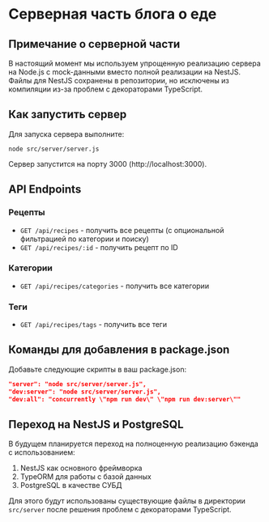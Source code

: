 
# Серверная часть блога о еде

## Примечание о серверной части
В настоящий момент мы используем упрощенную реализацию сервера на Node.js с mock-данными вместо полной реализации на NestJS. Файлы для NestJS сохранены в репозитории, но исключены из компиляции из-за проблем с декораторами TypeScript.

## Как запустить сервер
Для запуска сервера выполните:
```
node src/server/server.js
```

Сервер запустится на порту 3000 (http://localhost:3000).

## API Endpoints

### Рецепты
- `GET /api/recipes` - получить все рецепты (с опциональной фильтрацией по категории и поиску)
- `GET /api/recipes/:id` - получить рецепт по ID

### Категории
- `GET /api/recipes/categories` - получить все категории

### Теги
- `GET /api/recipes/tags` - получить все теги

## Команды для добавления в package.json
Добавьте следующие скрипты в ваш package.json:
```json
"server": "node src/server/server.js",
"dev:server": "node src/server/server.js",
"dev:all": "concurrently \"npm run dev\" \"npm run dev:server\""
```

## Переход на NestJS и PostgreSQL
В будущем планируется переход на полноценную реализацию бэкенда с использованием:
1. NestJS как основного фреймворка
2. TypeORM для работы с базой данных
3. PostgreSQL в качестве СУБД

Для этого будут использованы существующие файлы в директории `src/server` после решения проблем с декораторами TypeScript.

